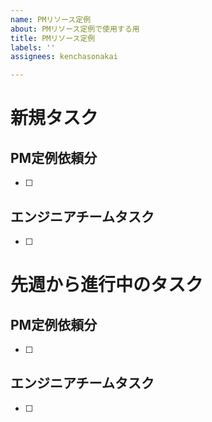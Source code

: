 ```yaml
---
name: PMリソース定例
about: PMリソース定例で使用する用
title: PMリソース定例
labels: ''
assignees: kenchasonakai

---
```


# 新規タスク

## PM定例依頼分
- [ ]

## エンジニアチームタスク
- [ ] 

# 先週から進行中のタスク
## PM定例依頼分
- [ ]

## エンジニアチームタスク
- [ ]
